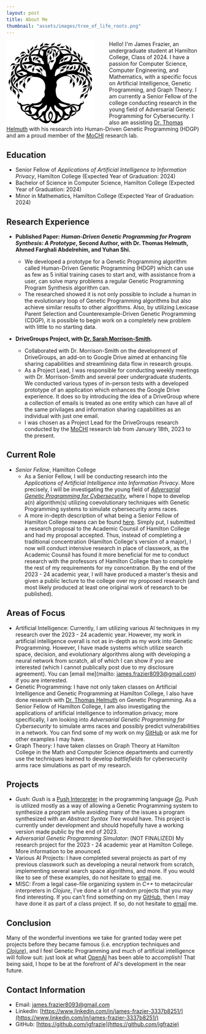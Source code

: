```yaml
---
layout: post
title: About Me
thumbnail: "assets/images/tree_of_life_roots.png"
---
```


<!-- To make sure there is some padding between the image and the text on the right of it -->
<style>
  .intro {
     padding-right: 1cm;
  }
</style>

<div>
<img src="assets/images/tree_of_life_roots.png" align="left" class="intro">

<p>Hello! I'm James Frazier, an undergraduate student at Hamilton College, Class of 2024. I have a passion for Computer Science, Computer Engineering, and Mathematics, with a specific focus on Artificial Intelligence, Genetic Programming, and Graph Theory. I am currently a Senior Fellow of the college conducting research in the young field of <emph>Adversarial Genetic Programming for Cybersecurity</emph>.  I also am assisting <a href="https://scholar.google.com/citations?user=Z_nA0YoAAAAJ&hl=en">Dr. Thomas Helmuth</a> with his research into Human-Driven Genetic Programming (HDGP) and am a proud member of the <a href="http://mochiresearch.com/">MoCHI</a> research lab.</p>
</div>

## Education
- Senior Fellow of _Applications of Artificial Intelligence to Information Privacy_, Hamilton College (Expected Year of Graduation: 2024)
- Bachelor of Science in Computer Science, Hamilton College (Expected Year of Graduation: 2024)
- Minor in Mathematics, Hamilton College (Expected Year of Graduation: 2024)

<!-- ## Research Experience
- Published Paper: "Human-Driven Genetic Programming," Second Author, with Professor Thomas Helmuth.
   - Provide a brief description of the paper's topic and any notable findings.
   - Mention the significance and impact of the research. -->

## Research Experience
- <strong>Published Paper: _Human-Driven Genetic Programming for Program Synthesis: A Prototype_, Second Author, with Dr. Thomas Helmuth, Ahmed Farghali Abdelrehim, and Yuhan Shi.</strong>
   - We developed a prototype for a Genetic Programming algorithm called Human-Driven Genetic Programming (HDGP) which can use as few as 5 initial training cases to start and, with assistance from a user, can solve many problems a regular Genetic Programming Program Synthesis algorithm can.
   - The researched showed it is not only possible to include a human in the evolutionary loop of Genetic Programming algorithms but also achieve similar results to other algorithms. Also, by utilizing Lexicase Parent Selection and Counterexample-Driven Genetic Programming (CDGP), it is possible to begin work on a completely new problem with little to no starting data.

- <b>DriveGroups Project, with [Dr. Sarah Morrison-Smith](https://sarahmorrisonsmith.com/).</b>
   - Collaborated with Dr. Morrison-Smith on the development of DriveGroups, an add-on to Google Drive aimed at enhancing file sharing capabilities and streamlining data flow in research groups.
   - As a Project Lead, I was responsible for conducting weekly meetings with Dr. Morrison-Smith and several peer undergraduate students. We conducted various types of in-person tests with a developed prototype of an application which enhances the Google Drive experience. It does so by introducing the idea of a DriveGroup where a collection of emails is treated as one entity which can have all of the same privilages and information sharing capabilities as an individual with just one email.
   - I was chosen as a Project Lead for the DriveGroups research conducted by the [MoCHI](http://mochiresearch.com/) research lab from January 18th, 2023 to the present.

## Current Role
- _Senior Fellow_, Hamilton College
   - As a Senior Fellow, I will be conducting research into the _Applications of Artificial Intelligence into Information Privacy_. More precisely, I will be investigating the young field of [_Adversarial Genetic Programming for Cybersecurity_](https://arxiv.org/abs/2004.04647#:~:text=Cyber%20security%20adversaries%20and%20engagements,the%20dynamics%20of%20their%20engagements.), where I hope to develop a(n) algorithm(s) utilizing coevolutionary techniques with Genetic Programming systems to simulate cybersecurity arms races.
   - A more in-depth description of what being a Senior Fellow of Hamilton College means can be found [here](https://www.hamilton.edu/academics/seniorfellows). Simply put, I submitted a research proposal to the Academic Counsil of Hamilton College and had my proposal accepted. Thus, instead of completing a traditional concentration (Hamilton College's version of a major), I now will conduct intensive research in place of classwork, as the Academic Counsil has found it more beneficial for me to conduct research with the professors of Hamilton College than to complete the rest of my requirements for my concentration. By the end of the 2023 - 24 academic year, I will have produced a master's thesis and given a public lecture to the college over my proposed research (and most likely produced at least one original work of research to be published).

## Areas of Focus
- Artificial Intelligence: Currently, I am utilizing various AI techniques in my research over the 2023 - 24 academic year. However, my work in artificial intelligence overall is not as in-depth as my work into Genetic Programming. However, I have made systems which utilize search space, decision, and evolutionary algorithms along with developing a neural network from scratch, all of which I can show if you are interested (which I cannot publically post due to my disclosure agreement). You can [email me](mailto: james.frazier8093@gmail.com) if you are interested.
- Genetic Programming: I have not only taken classes on Artificial Intelligence and Genetic Programming at Hamilton College, I also have done research with [Dr. Thomas Helmuth](https://scholar.google.com/citations?user=Z_nA0YoAAAAJ&hl=en) on Genetic Programming. As a Senior Fellow of Hamilton College, I am also investigating the applications of artificial intelligence to information privacy; more specifically, I am looking into _Adversarial Genetic Programming for Cybersecurity_ to simulate arms races and possibly predict vulnerabilities in a network. You can find some of my work on my [GitHub](https://github.com/jgfrazie) or ask me for other examples I may have.
- Graph Theory: I have taken classes on Graph Theory at Hamilton College in the Math and Computer Science departments and currently use the techniques learned to develop _battlefields_ for cybersecurity arms race simulations as part of my research.

## Projects
- _Gush_: _Gush_ is a [Push Interpreter](https://lspector.github.io/interpush/) in the programming language [_Go_](https://go.dev/). Push is utilized mostly as a way of allowing a Genetic Programming system to synthesize a program while avoiding many of the issues a program synthesized with an _Abstract Syntax Tree_ would have. This project is currently under development and should hopefully have a working version made public by the end of 2023.
- _Adversarial Genetic Programming Simulator_: (NOT FINALIZED) My research project for the 2023 - 24 academic year at Hamilton College. More information to be anounced.
- Various AI Projects: I have completed several projects as part of my previous classwork such as developing a neural network from scratch, implementing several search space algorithms, and more. If you would like to see of these examples, do not hesitate to [email](mailto:james.frazier8093@gmail.com) me.
- MISC: From a legal case-file organizing system in _C++_ to metacircular interpreters in _Clojure_, I've done a lot of random projects that you may find interesting. If you can't find something on my [GitHub](https://github.com/jgfrazie), then I may have done it as part of a class project. If so, do not hesitate to [email](mailto:james.frazier8093@gmail.com) me.

## Conclusion
Many of the wonderful inventions we take for granted today were pet projects before they became famous (i.e. encryption techniques and [_Clojure_](https://clojure.org/)), and I feel Genetic Programming and much of artificial intelligence will follow suit: just look at what [OpenAI](https://openai.com/) has been able to accomplish! That being said, I hope to be at the forefront of AI's development in the near future.

## Contact Information
- Email: [james.frazier8093@gmail.com](mailto:james.frazier8093@gmail.com)
- LinkedIn: [https://www.linkedin.com/in/james-frazier-3337b8251/](https://www.linkedin.com/in/james-frazier-3337b8251/)
- GitHub: [https://github.com/jgfrazie](https://github.com/jgfrazie)